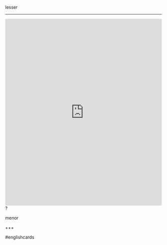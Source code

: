 lesser
___
<iframe src="https://youglish.com/pronounce/lesser/english" style="width:100%; height:600px;" frameborder="0"></iframe>
?

menor
<!--SR:!2025-04-11,7,250-->
+++

#englishcards